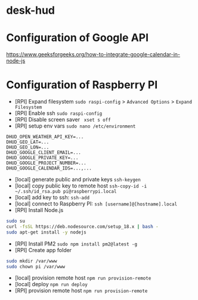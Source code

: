 # desk-hud


# Configuration of Google API

https://www.geeksforgeeks.org/how-to-integrate-google-calendar-in-node-js

# Configuration of Raspberry PI

- [RPI] Expand filesystem `sudo raspi-config` > `Advanced Options` > `Expand Filesystem`
- [RPI] Enable ssh `sudo raspi-config`
- [RPI] Disable screen saver ` xset s off`
- [RPI] setup env vars `sudo nano /etc/environment`
```
DHUD_OPEN_WEATHER_API_KEY=...
DHUD_GEO_LAT=...
DHUD_GEO_LON=...
DHUD_GOOGLE_CLIENT_EMAIL=...
DHUD_GOOGLE_PRIVATE_KEY=...
DHUD_GOOGLE_PROJECT_NUMBER=...
DHUD_GOOGLE_CALENDAR_IDS=...,...
```
- [local] generate public and private keys `ssh-keygen`
- [local] copy public key to remote host `ssh-copy-id -i ~/.ssh/id_rsa.pub pi@raspberrypi.local`
- [local] add key to ssh: `ssh-add`
- [local] connect to Raspberry PI: `ssh [username]@[hostname].local`
- [RPI] Install Node.js 
```bash
sudo su
curl -fsSL https://deb.nodesource.com/setup_18.x | bash -
sudo apt-get install -y nodejs
```
- [RPI] Install PM2 `sudo npm install pm2@latest -g`
- [RPI] Create app folder
```bash
sudo mkdir /var/www
sudo chown pi /var/www
```
- [local] provision remote host `npm run provision-remote`
- [local] deploy `npm run deploy`
- [RPI] provision remote host `npm run provision-remote`
